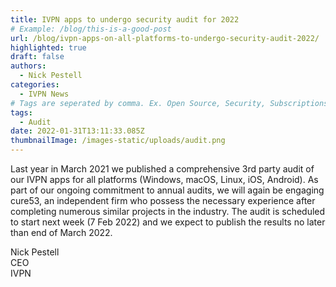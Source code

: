 ```yaml
---
title: IVPN apps to undergo security audit for 2022 
# Example: /blog/this-is-a-good-post
url: /blog/ivpn-apps-on-all-platforms-to-undergo-security-audit-2022/
highlighted: true
draft: false
authors:
  - Nick Pestell
categories:
  - IVPN News
# Tags are seperated by comma. Ex. Open Source, Security, Subscriptions
tags:
  - Audit
date: 2022-01-31T13:11:33.085Z
thumbnailImage: /images-static/uploads/audit.png
---
```

Last year in March 2021 we published a comprehensive 3rd party audit of our IVPN apps for all platforms (Windows, macOS, Linux, iOS, Android). As part of our ongoing commitment to annual audits, we will again be engaging cure53, an independent firm who possess the necessary experience after completing numerous similar projects in the industry. The audit is scheduled to start next week (7 Feb 2022) and we expect to publish the results no later than end of March 2022.

Nick Pestell  
CEO  
IVPN  
